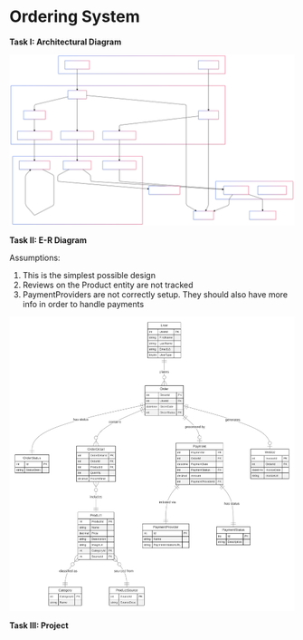 # Ordering System

**Task I: Architectural Diagram**

![Architecture](./assets/Architecture.svg)

**Task II: E-R Diagram**

Assumptions:

1. This is the simplest possible design
2. Reviews on the Product entity are not tracked
3. PaymentProviders are not correctly setup. They should also have more info in order to handle payments

![E-R-diagram](./assets/ER-diagram.svg)

**Task III: Project**


